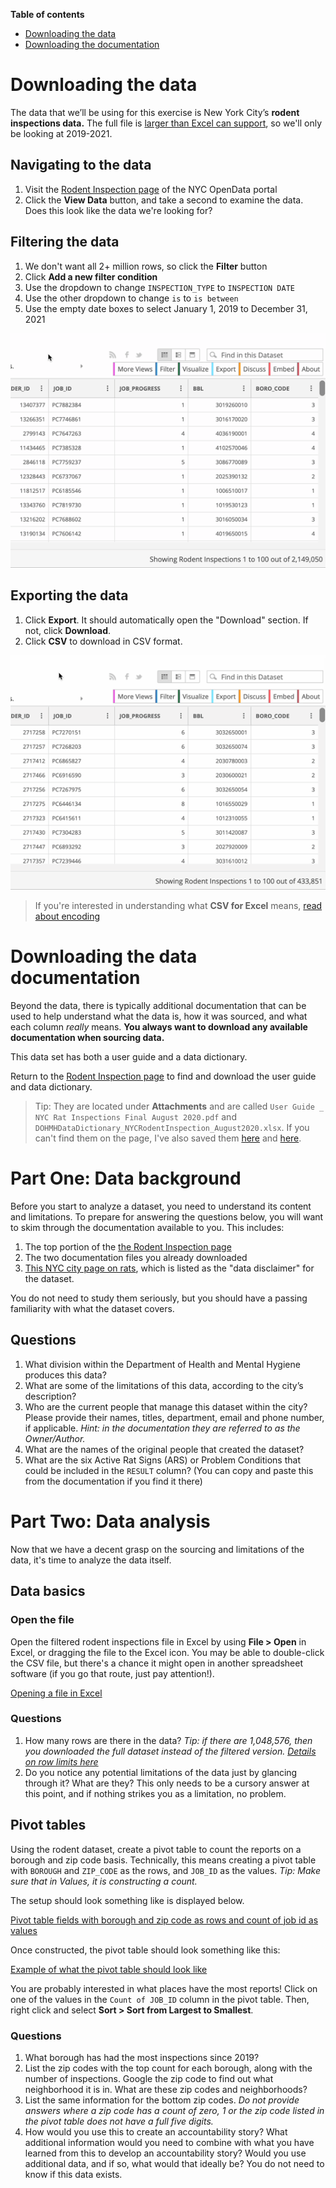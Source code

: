 **Table of contents**

* [Downloading the data](#downloading-the-data)
* [Downloading the documentation](#downloading-the-documentation)

# Downloading the data

The data that we’ll be using for this exercise is New York City’s **rodent inspections data.** The full file is [larger than Excel can support](../row-limits/), so we'll only be looking at 2019-2021.

## Navigating to the data

1. Visit the [Rodent Inspection page](https://data.cityofnewyork.us/Health/Rodent-Inspection/p937-wjvj) of the NYC OpenData portal
2. Click the **View Data** button, and take a second to examine the data. Does this look like the data we're looking for?

## Filtering the data

1. We don't want all 2+ million rows, so click the **Filter** button
2. Click **Add a new filter condition**
3. Use the dropdown to change `INSPECTION_TYPE` to `INSPECTION DATE`
4. Use the other dropdown to change `is` to `is between`
5. Use the empty date boxes to select January 1, 2019 to December 31, 2021

![Video of filtering](filter.gif)

## Exporting the data

1. Click **Export**. It should automatically open the "Download" section. If not, click **Download**.
2. Click **CSV** to download in CSV format.

![Video of exporting](export-csv.gif)

> If you're interested in understanding what **CSV for Excel** means, [read about encoding](../encoding)

# Downloading the data documentation

Beyond the data, there is typically additional documentation that can be used to help understand what the data is, how it was sourced, and what each column *really* means. **You always want to download any available documentation when sourcing data.**

This data set has both a user guide and a data dictionary.

Return to the [Rodent Inspection page](https://data.cityofnewyork.us/Health/Rodent-Inspection/p937-wjvj) to find and download the user guide and data dictionary.

> Tip: They are located under **Attachments** and are called `User Guide _ NYC Rat Inspections Final August 2020.pdf` and `DOHMHDataDictionary_NYCRodentInspection_August2020.xlsx`. If you can't find them on the page, I've also saved them [here](DOHMHDataDictionary_NYCRodentInspection_August2020.xlsx) and [here](User_Guide____NYC_Rat_Inspections_Final_August_2020.pdf).

# Part One: Data background

Before you start to analyze a dataset, you need to understand its content and limitations. To prepare for answering the questions below, you will want to skim through the documentation available to you. This includes:

1. The top portion of the [the Rodent Inspection page](https://data.cityofnewyork.us/Health/Rodent-Inspection/p937-wjvj)
2. The two documentation files you already downloaded
3. [This NYC city page on rats](https://www1.nyc.gov/site/doh/health/health-topics/rats.page), which is listed as the "data disclaimer" for the dataset.

You do not need to study them seriously, but you should have a passing familiarity with what the dataset covers.

## Questions

1. What division within the Department of Health and Mental Hygiene produces this data? 
2. What are some of the limitations of this data, according to the city’s description? 
3. Who are the current people that manage this dataset within the city? Please provide their names, titles, department, email and phone number, if applicable.  *Hint: in the documentation they are referred to as the Owner/Author.*
4. What are the names of the original people that created the dataset? 
5. What are the six Active Rat Signs (ARS) or Problem Conditions that could be included in the `RESULT` column? (You can copy and paste this from the documentation if you find it there)

# Part Two: Data analysis

Now that we have a decent grasp on the sourcing and limitations of the data, it's time to analyze the data itself.

## Data basics

### Open the file

Open the filtered rodent inspections file in Excel by using **File > Open** in Excel, or dragging the file to the Excel icon. You may be able to double-click the CSV file, but there's a chance it might open in another spreadsheet software (if you go that route, just pay attention!).

[Opening a file in Excel](file-open.png)

### Questions

1. How many rows are there in the data? *Tip: if there are 1,048,576, then you downloaded the full dataset instead of the filtered version. [Details on row limits here](../row-limits/)*
2. Do you notice any potential limitations of the data just by glancing through it? What are they? This only needs to be a cursory answer at this point, and if nothing strikes you as a limitation, no problem.

## Pivot tables

Using the rodent dataset, create a pivot table to count the reports on a borough and zip code basis. Technically, this means creating a pivot table with `BOROUGH` and `ZIP_CODE` as the rows, and `JOB_ID` as the values. *Tip: Make sure that in Values, it is constructing a count.*

The setup should look something like is displayed below.

[Pivot table fields with borough and zip code as rows and count of job id as values](pivot-fields.png)

Once constructed, the pivot table should look something like this:

[Example of what the pivot table should look like](pivot-displayed.png)

You are probably interested in what places have the most reports! Click on one of the values in the `Count of JOB_ID` column in the pivot table. Then, right click and select **Sort > Sort from Largest to Smallest**.

### Questions

1. What borough has had the most inspections since 2019?
2. List the zip codes with the top count for each borough, along with the number of inspections. Google the zip code to find out what neighborhood it is in. What are these zip codes and neighborhoods?
3. List the same information for the bottom zip codes. *Do not provide answers where a zip code has a count of zero, 1 or the zip code listed in the pivot table does not have a full five digits.*
4. How would you use this to create an accountability story? What additional information would you need to combine with what you have learned from this to develop an accountability story? Would you use additional data, and if so, what would that ideally be? You do not need to know if this data exists. 